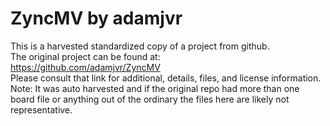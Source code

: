
# ZyncMV by adamjvr  
This is a harvested standardized copy of a project from github.  
The original project can be found at:  
https://github.com/adamjvr/ZyncMV  
Please consult that link for additional, details, files, and license information.  
Note: It was auto harvested and if the original repo had more than one board file or anything out of the ordinary the files here are likely not representative.  
    